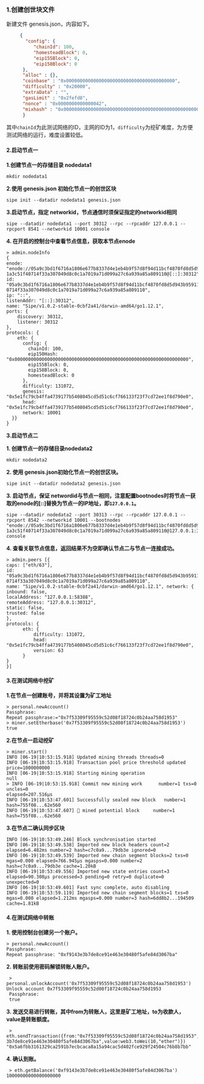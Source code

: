 ### 1.创建创世块文件

新建文件 genesis.json，内容如下。 

```json    
     {
       "config": {
          "chainId": 100, 
          "homesteadBlock": 0, 
          "eip155Block": 0, 
          "eip158Block": 0
      },
      "alloc" : {},
      "coinbase" : "0x0000000000000000000000000000000000000000",
      "difficulty" : "0x20000",
      "extraData" : "",
      "gasLimit" : "0x2fefd8",
      "nonce" : "0x0000000000000042",
      "mixhash" : "0x0000000000000000000000000000000000000000000000000000000000000000", "parentHash" : "0x0000000000000000000000000000000000000000000000000000000000000000", "timestamp" : "0x00"
      }
```

 其中`chainId`为此测试网络的ID，主网的ID为1，`difficulty`为挖矿难度，为方便测试网络的运行，难度设置较低。

#### 2.启动节点一

**1.创建节点一的存储目录 nodedata1**

    mkdir nodedata1

**2.使用 genesis.json 初始化节点一的创世区块**

    sipe init --datadir nodedata1 genesis.json

**3.启动节点，指定 networkid，节点通信时须保证指定的networkid相同**

    sipe --datadir nodedata1 --port 30312 --rpc --rpcaddr 127.0.0.1 --rpcport 8541 --networkid 10001 console

**4. 在开启的控制台中查看节点信息，获取本节点enode**

    > admin.nodeInfo 
    {
    enode: "enode://05a9c3bd1f6716a1806e677b8337d4e1eb4b9f57d8f94d11bcf4870fd8d5d943b9591 1a3c51f40714f33a307049d8c0c1a7019a71d099a27c6a939a85a809110@[::]:30312",
    id: "05a9c3bd1f6716a1806e677b8337d4e1eb4b9f57d8f94d11bcf4870fd8d5d943b95911a3c51f4 0714f33a307049d8c0c1a7019a71d099a27c6a939a85a809110",
    ip: "::",
    listenAddr: "[::]:30312",
    name: "Sipe/v1.0.2-stable-0cbf2a41/darwin-amd64/go1.12.1", 
    ports: {
        discovery: 30312,
        listener: 30312
    },
    protocols: { 
        eth: {
          config: { 
            chainId: 100, 
            eip150Hash: "0x0000000000000000000000000000000000000000000000000000000000000000", 
            eip155Block: 0,
            eip158Block: 0,
            homesteadBlock: 0 
          },
          difficulty: 131072,
          genesis: "0x5e1fc79cb4ffa4739177b5408045cd5d51c6cf766133f23f7cd72ee1f8d790e0", 
          head: "0x5e1fc79cb4ffa4739177b5408045cd5d51c6cf766133f23f7cd72ee1f8d790e0", 
          network: 10001
      }}
    }
             
**3.启动节点二**

**1. 创建节点一的存储目录nodedata2**

    mkdir nodedata2
  
**2. 使用 genesis.json初始化节点一的创世区块。**

    sipe init --datadir nodedata2 genesis.json

**3. 启动节点，保证 networdid与节点一相同，注意配置bootnodes时将节点一获取的enode的[::]替换为节点一的IP地址，即`127.0.0.1`。**

    sipe --datadir nodedata2 --port 30313 --rpc --rpcaddr 127.0.0.1 --rpcport 8542 --networkid 10001 --bootnodes "enode://05a9c3bd1f6716a1806e677b8337d4e1eb4b9f57d8f94d11bcf4870fd8d5d943b9591 1a3c51f40714f33a307049d8c0c1a7019a71d099a27c6a939a85a809110@127.0.0.1:30312"
    console

**4. 查看关联节点信息，返回结果不为空即确认节点二与节点一连接成功。**
                        
    > admin.peers [{
    caps: ["eth/63"],
    id: "05a9c3bd1f6716a1806e677b8337d4e1eb4b9f57d8f94d11bcf4870fd8d5d943b95911a3c51f4 0714f33a307049d8c0c1a7019a71d099a27c6a939a85a809110",
    name: "Sipe/v1.0.2-stable-0cbf2a41/darwin-amd64/go1.12.1", network: {
    inbound: false,
    localAddress: "127.0.0.1:58388", 
    remoteAddress: "127.0.0.1:30312",             
    static: false,
    trusted: false 
    },
    protocols: { 
          eth: {
              difficulty: 131072,
              head: "0x5e1fc79cb4ffa4739177b5408045cd5d51c6cf766133f23f7cd72ee1f8d790e0", 
              version: 63
          }
    }
    }]

#### 3.在测试网络中挖矿

**1.在节点一创建账号，并将其设置为矿工地址**

    > personal.newAccount()
    Passphrase:
    Repeat passphrase:="0x7f53309f95559c52d08f18724c0b24aa758d1953"
    > miner.setEtherbase('0x7f53309f95559c52d08f18724c0b24aa758d1953') 
    true

**2.在节点一启动挖矿**
 
    > miner.start()
    INFO [06-19|10:53:15.918] Updated mining threads threads=0
    INFO [06-19|10:53:15.918] Transaction pool price threshold updated price=1000000000 
    INFO [06-19|10:53:15.918] Starting mining operation
    null
    > INFO [06-19|10:53:15.918] Commit new mining work      number=1 txs=0 uncles=0
    elapsed=207.516μs
    INFO [06-19|10:53:47.601] Successfully sealed new block   number=1
    hash=755f08...62e560
    INFO [06-19|10:53:47.607] 🔨 mined potential block     number=1
    hash=755f08...62e560

**3.在节点二确认同步区块**

    INFO [06-19|10:53:49.246] Block synchronisation started
    INFO [06-19|10:53:49.538] Imported new block headers count=2 elapsed=6.482ms number=2 hash=c7c0a9...79db3e ignored=0
    INFO [06-19|10:53:49.539] Imported new chain segment blocks=2 txs=0 mgas=0.000 elapsed=766.945μs mgasps=0.000 number=2 hash=c7c0a9...79db3e cache=1.20kB
    INFO [06-19|10:53:49.556] Imported new state entries count=3 elapsed=90.308μs processed=3 pending=0 retry=0 duplicate=0 unexpected=0
    INFO [06-19|10:53:49.601] Fast sync complete, auto disabling
    INFO [06-19|10:53:59.119] Imported new chain segment blocks=1 txs=0 mgas=0.000 elapsed=1.212ms mgasps=0.000 number=3 hash=6dd8b2...194509 cache=1.81kB

#### 4.在测试网络中转账

**1. 使用控制台创建另一个账户。**

    > personal.newAccount()
    Passphrase:
    Repeat passphrase: "0xf9143e3b7de8ce91e463e30480f5afe84d3067ba"

**2. 转账前使用密码解锁转账人账户。**

     > personal.unlockAccount('0x7f53309f95559c52d08f18724c0b24aa758d1953') Unlock account 0x7f53309f95559c52d08f18724c0b24aa758d1953
     Passphrase:
     true

**3. 发送交易进行转账，其中from为转账人，这里是矿工地址，to为收款人，value是转账额度。**

     > eth.sendTransaction({from:"0x7f53309f95559c52d08f18724c0b24aa758d1953",to:"0xf9143e 3b7de8ce91e463e30480f5afe84d3067ba",value:web3.toWei(10,"ether")}) "0x5a6fbb3161329ca2591b7ecbcaca8a15a94cac5d402fce929f24504c76b8b7bb"

**4. 确认到账。**

     > eth.getBalance('0xf9143e3b7de8ce91e463e30480f5afe84d3067ba') 10000000000000000000

